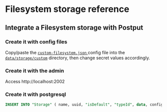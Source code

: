 # Filesystem storage reference

## Integrate a Filesystem storage with Postput

### Create it with config files
Copy/paste the [`custom-filesystem.json` ](custom-filesystem.json) config file into the [`data/storage/custom`](https://github.com/postput/api/tree/master/data/storage/custom) directory, then change secret values accordingly.

### Create it with the admin

Access http://localhost:2002

### Create it with postgresql

````sql
INSERT INTO "Storage" ( name, uuid, "isDefault", "typeId", data, config, "creationDate", "updatedOn" ) VALUES ('my_customs_3_files', 'fd600d4d-ce30-4940-951d-26aeb12c70bf', true, 1, '{}', '{"custom":{"keyId":"AKXXXXXXXXXXXXXXXXXX","key":"XCKlXXXXXXXXXXXXXXXXXXXXXXXXXXXXXXXXXXXX","container":"mycontainer","region":"us-east-1"},"allowUpload":true,"urls":["http://localhost:2000/"]}', NOW(), NOW())
````
